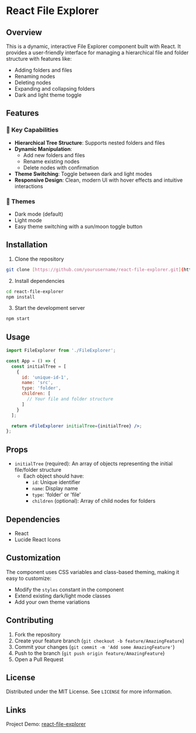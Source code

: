 # React File Explorer

## Overview

This is a dynamic, interactive File Explorer component built with React. It provides a user-friendly interface for managing a hierarchical file and folder structure with features like:

- Adding folders and files
- Renaming nodes
- Deleting nodes
- Expanding and collapsing folders
- Dark and light theme toggle

## Features

### 🌟 Key Capabilities
- **Hierarchical Tree Structure**: Supports nested folders and files
- **Dynamic Manipulation**: 
  - Add new folders and files
  - Rename existing nodes
  - Delete nodes with confirmation
- **Theme Switching**: Toggle between dark and light modes
- **Responsive Design**: Clean, modern UI with hover effects and intuitive interactions

### 🎨 Themes
- Dark mode (default)
- Light mode
- Easy theme switching with a sun/moon toggle button

## Installation

1. Clone the repository
```bash
git clone [https://github.com/yourusername/react-file-explorer.git](https://github.com/ashishharswal-dev/File-Structure.git)
```

2. Install dependencies
```bash
cd react-file-explorer
npm install
```

3. Start the development server
```bash
npm start
```

## Usage

```jsx
import FileExplorer from './FileExplorer';

const App = () => {
  const initialTree = [
    {
      id: 'unique-id-1',
      name: 'src',
      type: 'folder',
      children: [
        // Your file and folder structure
      ]
    }
  ];

  return <FileExplorer initialTree={initialTree} />;
};
```

## Props

- `initialTree` (required): An array of objects representing the initial file/folder structure
  - Each object should have:
    - `id`: Unique identifier
    - `name`: Display name
    - `type`: 'folder' or 'file'
    - `children` (optional): Array of child nodes for folders

## Dependencies

- React
- Lucide React Icons

## Customization

The component uses CSS variables and class-based theming, making it easy to customize:
- Modify the `styles` constant in the component
- Extend existing dark/light mode classes
- Add your own theme variations

## Contributing

1. Fork the repository
2. Create your feature branch (`git checkout -b feature/AmazingFeature`)
3. Commit your changes (`git commit -m 'Add some AmazingFeature'`)
4. Push to the branch (`git push origin feature/AmazingFeature`)
5. Open a Pull Request

## License

Distributed under the MIT License. See `LICENSE` for more information.

## Links

Project Demo: [react-file-explorer](https://file-structure.vercel.app/)
